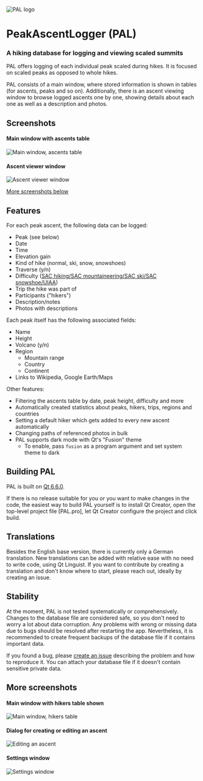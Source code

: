 ![PAL logo](resources/logo/logo_multisize_square.ico)

PeakAscentLogger (PAL)
======================

### A hiking database for logging and viewing scaled summits

PAL offers logging of each individual peak scaled during hikes.
It is focused on scaled peaks as opposed to whole hikes.

PAL consists of a main window, where stored information is shown in tables (for ascents, peaks and so on).
Additionally, there is an ascent viewing window to browse logged ascents one by one, showing details about each one as well as a description and photos.



Screenshots
----------

#### Main window with ascents table

![Main window, ascents table](resources/screenshots/ascents_table.png)

#### Ascent viewer window

![Ascent viewer window](resources/screenshots/ascent_viewer.png)

[More screenshots below](#more_screens)



Features
--------

For each peak ascent, the following data can be logged:

- Peak (see below)
- Date
- Time
- Elevation gain
- Kind of hike (normal, ski, snow, snowshoes)
- Traverse (y/n)
- Difficulty ([SAC hiking/SAC mountaineering/SAC ski/SAC snowshoe/UIAA](https://www.bergfreunde.eu/alpine-grades-calculator/))
- Trip the hike was part of
- Participants ("hikers")
- Description/notes
- Photos with descriptions

Each peak itself has the following associated fields:

- Name
- Height
- Volcano (y/n)
- Region
	- Mountain range
	- Country
	- Continent
- Links to Wikipedia, Google Earth/Maps

Other features:

- Filtering the ascents table by date, peak height, difficulty and more
- Automatically created statistics about peaks, hikers, trips, regions and countries
- Setting a default hiker which gets added to every new ascent automatically
- Changing paths of referenced photos in bulk
- PAL supports dark mode with Qt's "Fusion" theme
	- To enable, pass `fusion` as a program argument and set system theme to dark



Building PAL
------------

PAL is built on [Qt 6.6.0](https://wiki.qt.io/Qt_6.6_Release).

If there is no release suitable for you or you want to make changes in the code, the easiest way to build PAL yourself is to install Qt Creator, open the top-level project file [PAL.pro], let Qt Creator configure the project and click build.



Translations
------------

Besides the English base version, there is currently only a German translation.
New translations can be added with relative ease with no need to write code, using Qt Linguist.
If you want to contribute by creating a translation and don't know where to start, please reach out, ideally by creating an issue.



Stability
---------

At the moment, PAL is not tested systematically or comprehensively.
Changes to the database file are considered safe, so you don't need to worry a lot about data corruption.
Any problems with wrong or missing data due to bugs should be resolved after restarting the app.
Nevertheless, it is recommended to create frequent backups of the database file if it contains important data.

If you found a bug, please [create an issue](https://github.com/svetter/pal/issues/new) describing the problem and how to reproduce it.
You can attach your database file if it doesn't contain sensitive private data.



More screenshots <a name="more_screens">
----------------

#### Main window with hikers table shown

![Main window, hikers table](resources/screenshots/hikers_table.png)

#### Dialog for creating or editing an ascent

![Editing an ascent](resources/screenshots/edit_ascent.png)

#### Settings window

![Settings window](resources/screenshots/settings.png)
